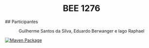 
<h1 align="center"> BEE 1276 </h1>
## Participantes
<p align="center">Guilherme Santos da Silva, Eduardo Berwanger e Iago Raphael </p>

[![Maven Package](https://github.com/iagovictoria127/1276_BeeCrowd/actions/workflows/maven-publish.yml/badge.svg)](https://github.com/iagovictoria127/1276_BeeCrowd/actions/workflows/maven-publish.yml)